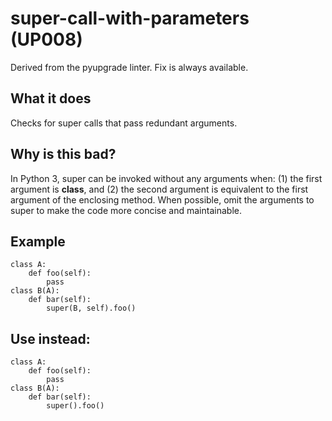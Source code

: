 # super-call-with-parameters (UP008)
Derived from the pyupgrade linter.
Fix is always available.
## What it does
Checks for super calls that pass redundant arguments.
## Why is this bad?
In Python 3, super can be invoked without any arguments when: (1) the
first argument is __class__, and (2) the second argument is equivalent to
the first argument of the enclosing method.
When possible, omit the arguments to super to make the code more concise
and maintainable.
## Example
```
class A:
    def foo(self):
        pass
class B(A):
    def bar(self):
        super(B, self).foo()
```
## Use instead:
```
class A:
    def foo(self):
        pass
class B(A):
    def bar(self):
        super().foo()
```